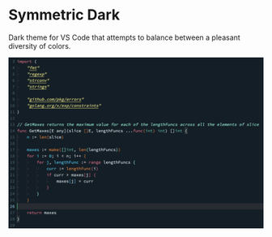 # Symmetric Dark
Dark theme for VS Code that attempts to balance between a pleasant diversity of colors.

![code example](code_example.png)

